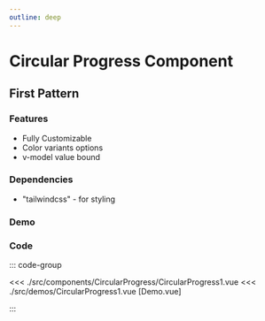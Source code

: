 ```yaml
---
outline: deep
---
```


<script setup>
import CircularProgress1 from '../../src/demos/CircularProgress1.vue'

</script>

# Circular Progress Component

## First Pattern

### Features

* Fully Customizable
* Color variants options
* v-model value bound

### Dependencies

* "tailwindcss" - for styling

### Demo
<CircularProgress1 />

### Code

::: code-group

<<< ./src/components/CircularProgress/CircularProgress1.vue
<<< ./src/demos/CircularProgress1.vue [Demo.vue]

:::
